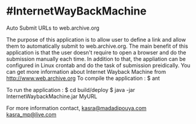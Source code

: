 #InternetWayBackMachine
=======================

Auto Submit URLs to web.archive.org

The purpose of this application is to allow user to define a link and allow them to automatically submit to web.archive.org. 
The main benefit of this application is that the user doesn't require to open a browser and do the submission manually each time.
In addition to that, the appliation can be configured in Linux crontab and do the task of submission preidically.
You can get more information about Internet Wayback Machine from 
http://www.web.archive.org
To compile the application :
$ ant

To run the application :
$ cd build/deploy
$ java -jar InternetWaybackMachine.jar MyURL

For more information contact,
kasra@madadipouya.com 
kasra_mp@live.com
